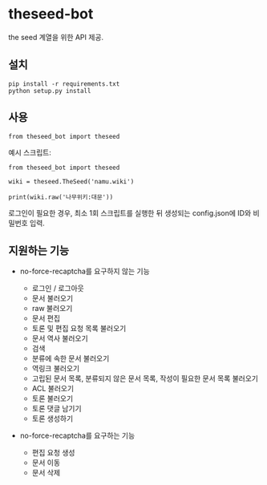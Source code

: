 # theseed-bot

the seed 계열을 위한 API 제공.

## 설치
    pip install -r requirements.txt
    python setup.py install

## 사용
    from theseed_bot import theseed

예시 스크립트:

    from theseed_bot import theseed
    
    wiki = theseed.TheSeed('namu.wiki')
    
    print(wiki.raw('나무위키:대문'))

로그인이 필요한 경우, 최소 1회 스크립트를 실행한 뒤 생성되는 config.json에 ID와 비밀번호 입력.

## 지원하는 기능

* no-force-recaptcha를 요구하지 않는 기능
    - 로그인 / 로그아웃
    - 문서 불러오기
    - raw 불러오기
    - 문서 편집
    - 토론 및 편집 요청 목록 불러오기
    - 문서 역사 불러오기
    - 검색
    - 분류에 속한 문서 불러오기
    - 역링크 불러오기
    - 고립된 문서 목록, 분류되지 않은 문서 목록, 작성이 필요한 문서 목록 불러오기
    - ACL 불러오기
    - 토론 불러오기
    - 토론 댓글 남기기
    - 토론 생성하기

* no-force-recaptcha를 요구하는 기능
    - 편집 요청 생성
    - 문서 이동
    - 문서 삭제